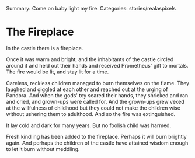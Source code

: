 Summary: Come on baby light my fire.
Categories: stories/realaspixels

# The Fireplace

In the castle there is a fireplace.

Once it was warm and bright, and the inhabitants of the castle circled around it and held out their hands and received Prometheus' gift to mortals. The fire would be lit, and stay lit for a time.

Careless, reckless children managed to burn themselves on the flame. They laughed and giggled at each other and reached out at the urging of Pandora. And when the gods' toy seared their hands, they shrieked and ran and cried, and grown-ups were called for. And the grown-ups grew vexed at the willfulness of childhood but they could not make the children wise without ushering them to adulthood. And so the fire was extinguished.

It lay cold and dark for many years. But no foolish child was harmed.

Fresh kindling has been added to the fireplace. Perhaps it will burn brightly again. And perhaps the children of the castle have attained wisdom enough to let it burn without meddling.
